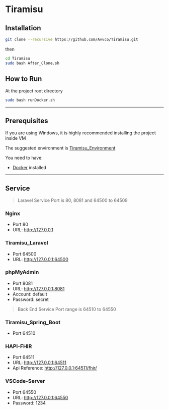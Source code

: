 # Tiramisu

## Installation

``` bash
git clone --recursive https://github.com/Avvco/Tiramisu.git 
```

then

```bash
cd Tiramisu
sudo bash After_Clone.sh
```

## How to Run

At the project root directory

```bash
sudo bash runDocker.sh
```

---

## Prerequisites

If you are using Windows, it is highly recommended installing the project inside VM

The suggested environment is [Tiramisu_Environment](https://github.com/Avvco/Tiramisu_Environment)

You need to have:

- [Docker](https://www.docker.com/) installed

---

## Service

> Laravel Service Port is 80, 8081 and 64500 to 64509

### Nginx

- Port 80
- URL: <http://127.0.0.1>

### Tiramisu_Laravel

- Port 64500
- URL: <http://127.0.0.1:64500>

### phpMyAdmin

- Port 8081
- URL: <http://127.0.0.1:8081>
- Account: default
- Password: secret

> Back End Service Port range is 64510 to 64550

### Tiramisu_Spring_Boot

- Port
64510

### HAPI-FHIR

- Port 64511
- URL: <http://127.0.0.1:64511>
- Api Reference: <http://127.0.0.1:64511/fhir/>

### VSCode-Server

- Port 64550
- URL: <http://127.0.0.1:64550>
- Password: 1234
